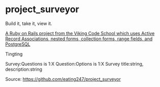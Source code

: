 # project_surveyor
Build it, take it, view it.

[A Ruby on Rails project from the Viking Code School which uses Active Record Associations, nested forms, collection forms, range fields, and PostgreSQL](https://www.vikingcodeschool.com)

Tingting

Survey:Questions is 1:X
Question:Options is 1:X
Survey title:string, description:string

Source: https://github.com/eating247/project_surveyor
